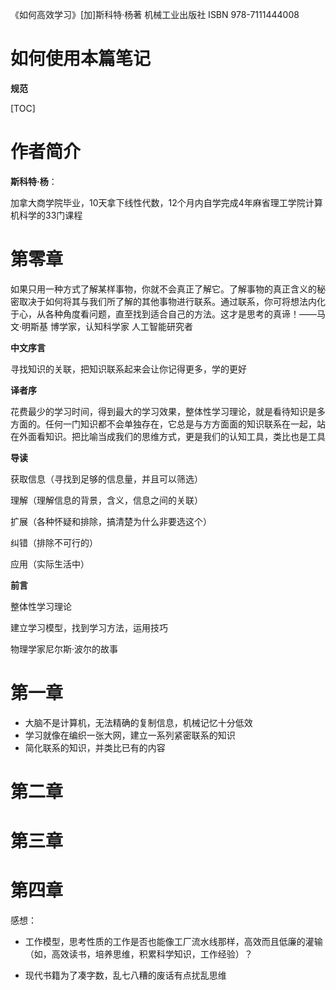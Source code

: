 《如何高效学习》[加]斯科特·杨著 机械工业出版社 ISBN 978-7111444008

# 如何使用本篇笔记





**规范**





[TOC]



# 作者简介

**斯科特·杨**：

加拿大商学院毕业，10天拿下线性代数，12个月内自学完成4年麻省理工学院计算机科学的33门课程

# 第零章

​		如果只用一种方式了解某样事物，你就不会真正了解它。了解事物的真正含义的秘密取决于如何将其与我们所了解的其他事物进行联系。通过联系，你可将想法内化于心，从各种角度看问题，直至找到适合自己的方法。这才是思考的真谛！——马文·明斯基 博学家，认知科学家 人工智能研究者

**中文序言**

寻找知识的关联，把知识联系起来会让你记得更多，学的更好

**译者序**

花费最少的学习时间，得到最大的学习效果，整体性学习理论，就是看待知识是多方面的。任何一门知识都不会单独存在，它总是与方方面面的知识联系在一起，站在外面看知识。把比喻当成我们的思维方式，更是我们的认知工具，类比也是工具

**导读**

获取信息（寻找到足够的信息量，并且可以筛选）

理解（理解信息的背景，含义，信息之间的关联）

扩展（各种怀疑和排除，搞清楚为什么非要选这个）

纠错（排除不可行的）

应用（实际生活中）

**前言**

整体性学习理论

建立学习模型，找到学习方法，运用技巧

物理学家尼尔斯·波尔的故事



# 第一章

- 大脑不是计算机，无法精确的复制信息，机械记忆十分低效
- 学习就像在编织一张大网，建立一系列紧密联系的知识
- 简化联系的知识，并类比已有的内容







# 第二章









# 第三章









# 第四章















感想：

- 工作模型，思考性质的工作是否也能像工厂流水线那样，高效而且低廉的灌输（如，高效读书，培养思维，积累科学知识，工作经验）？



- 现代书籍为了凑字数，乱七八糟的废话有点扰乱思维









